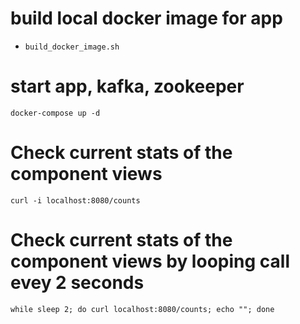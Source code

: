 # build local docker image for app
* `build_docker_image.sh`

# start app, kafka, zookeeper
`docker-compose up -d`

# Check current stats of the component views
`curl -i localhost:8080/counts`

# Check current stats of the component views by looping call evey 2 seconds
```
while sleep 2; do curl localhost:8080/counts; echo ""; done
```
